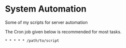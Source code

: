 # System Automation
Some of my scripts for server automation

The Cron job given below is recommended for most tasks.

`* * * * * /path/to/script`
